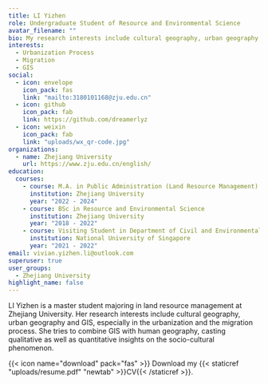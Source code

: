```yaml
---
title: LI Yizhen
role: Undergraduate Student of Resource and Environmental Science
avatar_filename: ""
bio: My research interests include cultural geography, urban geography and GIS.
interests:
  - Urbanization Process
  - Migration
  - GIS
social:
  - icon: envelope
    icon_pack: fas
    link: "mailto:3180101168@zju.edu.cn"
  - icon: github
    icon_pack: fab
    link: https://github.com/dreamerlyz
  - icon: weixin
    icon_pack: fab
    link: "uploads/wx_qr-code.jpg"
organizations:
  - name: Zhejiang University
    url: https://www.zju.edu.cn/english/
education:
  courses:
    - course: M.A. in Public Administration (Land Resource Management)
      institution: Zhejiang University
      year: "2022 - 2024"
    - course: BSc in Resource and Environmental Science
      institution: Zhejiang University
      year: "2018 - 2022"
    - course: Visiting Student in Department of Civil and Environmental Engineering
      institution: National University of Singapore
      year: "2021 - 2022"
email: vivian.yizhen.li@outlook.com
superuser: true
user_groups:
  - Zhejiang University
highlight_name: false
---
```

LI Yizhen is a master student majoring in land resource management at Zhejiang University. Her research interests include cultural geography, urban geography and GIS, especially in the urbanization and the migration process. She tries to combine GIS with human geography, casting qualitative as well as quantitative insights on the socio-cultural phenomenon.

{{< icon name="download" pack="fas" >}} Download my {{< staticref "uploads/resume.pdf" "newtab" >}}CV{{< /staticref >}}.
